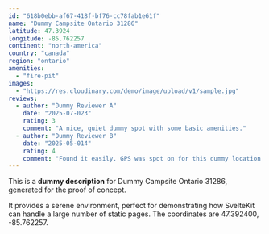 ```yaml
---
id: "618b0ebb-af67-418f-bf76-cc78fab1e61f"
name: "Dummy Campsite Ontario 31286"
latitude: 47.3924
longitude: -85.762257
continent: "north-america"
country: "canada"
region: "ontario"
amenities:
  - "fire-pit"
images:
  - "https://res.cloudinary.com/demo/image/upload/v1/sample.jpg"
reviews:
  - author: "Dummy Reviewer A"
    date: "2025-07-023"
    rating: 3
    comment: "A nice, quiet dummy spot with some basic amenities."
  - author: "Dummy Reviewer B"
    date: "2025-05-014"
    rating: 4
    comment: "Found it easily. GPS was spot on for this dummy location."
---
```


This is a **dummy description** for Dummy Campsite Ontario 31286, generated for the proof of concept.

It provides a serene environment, perfect for demonstrating how SvelteKit can handle a large number of static pages. The coordinates are 47.392400, -85.762257.
